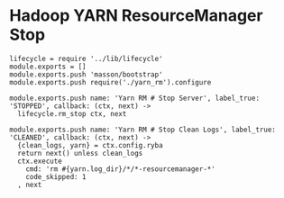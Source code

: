 
# Hadoop YARN ResourceManager Stop

    lifecycle = require '../lib/lifecycle'
    module.exports = []
    module.exports.push 'masson/bootstrap'
    module.exports.push require('./yarn_rm').configure

    module.exports.push name: 'Yarn RM # Stop Server', label_true: 'STOPPED', callback: (ctx, next) ->
      lifecycle.rm_stop ctx, next

    module.exports.push name: 'Yarn RM # Stop Clean Logs', label_true: 'CLEANED', callback: (ctx, next) ->
      {clean_logs, yarn} = ctx.config.ryba
      return next() unless clean_logs
      ctx.execute
        cmd: 'rm #{yarn.log_dir}/*/*-resourcemanager-*'
        code_skipped: 1
      , next
